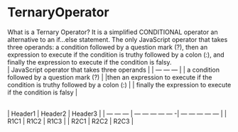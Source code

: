 # TernaryOperator
What is a Ternary Operator?
It is a simplified CONDITIONAL operator an alternative to an if...else statement.
The only JavaScript operator that takes three operands: 
  a condition followed by a question mark (?),
  then an expression to execute if the condition is truthy followed by a colon (:), and
  finally the expression to execute if the condition is falsy.<br>
| JavaScript operator that takes three operands | 
| — — — |
| a condition followed by a question mark (?) |
|then an expression to execute if the condition is truthy followed by a colon (:) | 
| finally the expression to execute if the condition is falsy |<br>
<br>

| Header1 | Header2 | Header3 |
| — — — | — — — — — -| — — — — — |
| R1C1 | R1C2 | R1C3 |
| R2C1 | R2C2 | R2C3 |
